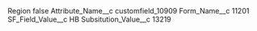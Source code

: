 <?xml version="1.0" encoding="UTF-8"?>
<CustomMetadata xmlns="http://soap.sforce.com/2006/04/metadata" xmlns:xsi="http://www.w3.org/2001/XMLSchema-instance" xmlns:xsd="http://www.w3.org/2001/XMLSchema">
    <label>Region</label>
    <protected>false</protected>
    <values>
        <field>Attribute_Name__c</field>
        <value xsi:type="xsd:string">customfield_10909</value>
    </values>
    <values>
        <field>Form_Name__c</field>
        <value xsi:type="xsd:string">11201</value>
    </values>
    <values>
        <field>SF_Field_Value__c</field>
        <value xsi:type="xsd:string">HB</value>
    </values>
    <values>
        <field>Subsitution_Value__c</field>
        <value xsi:type="xsd:string">13219</value>
    </values>
</CustomMetadata>
